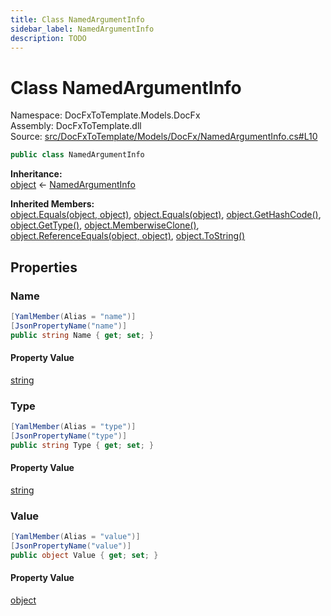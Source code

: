 ```yaml
---
title: Class NamedArgumentInfo
sidebar_label: NamedArgumentInfo
description: TODO
---
```


# Class NamedArgumentInfo
Namespace: DocFxToTemplate.Models.DocFx   
Assembly: DocFxToTemplate.dll  
Source: [src/DocFxToTemplate/Models/DocFx/NamedArgumentInfo.cs#L10](https://github.com/k-wojcik/DocFxToTemplate/blob/master/src/DocFxToTemplate/Models/DocFx/NamedArgumentInfo.cs#L10)    
   

```csharp title="src/DocFxToTemplate/Models/DocFx/NamedArgumentInfo.cs#L10" 
public class NamedArgumentInfo
```

**Inheritance:**   
[object](https://learn.microsoft.com/dotnet/api/system.object) &lt;- 
[NamedArgumentInfo](../DocFxToTemplate.Models.DocFx/NamedArgumentInfo)   

**Inherited Members:**   
[object.Equals(object, object)](https://learn.microsoft.com/dotnet/api/system.object.equals#system-object-equals(system-object-system-object)), [object.Equals(object)](https://learn.microsoft.com/dotnet/api/system.object.equals#system-object-equals(system-object)), [object.GetHashCode()](https://learn.microsoft.com/dotnet/api/system.object.gethashcode), [object.GetType()](https://learn.microsoft.com/dotnet/api/system.object.gettype), [object.MemberwiseClone()](https://learn.microsoft.com/dotnet/api/system.object.memberwiseclone), [object.ReferenceEquals(object, object)](https://learn.microsoft.com/dotnet/api/system.object.referenceequals), [object.ToString()](https://learn.microsoft.com/dotnet/api/system.object.tostring)   

   

## Properties
### Name
   
            
```csharp title="src/DocFxToTemplate/Models/DocFx/NamedArgumentInfo.cs#L12"
[YamlMember(Alias = "name")]
[JsonPropertyName("name")]
public string Name { get; set; }
```   

#### Property Value
[string](https://learn.microsoft.com/dotnet/api/system.string)   
   
### Type
   
            
```csharp title="src/DocFxToTemplate/Models/DocFx/NamedArgumentInfo.cs#L16"
[YamlMember(Alias = "type")]
[JsonPropertyName("type")]
public string Type { get; set; }
```   

#### Property Value
[string](https://learn.microsoft.com/dotnet/api/system.string)   
   
### Value
   
            
```csharp title="src/DocFxToTemplate/Models/DocFx/NamedArgumentInfo.cs#L21"
[YamlMember(Alias = "value")]
[JsonPropertyName("value")]
public object Value { get; set; }
```   

#### Property Value
[object](https://learn.microsoft.com/dotnet/api/system.object)   
   
   

   

   

   

   

   